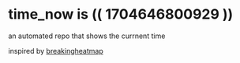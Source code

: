 # time_now is (( 1704646800929 ))

an automated repo that shows the currnent time

inspired by [breakingheatmap](https://github.com/breakingheatmap/breakingheatmap)